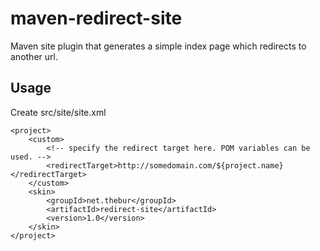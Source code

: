 maven-redirect-site
===================

Maven site plugin that generates a simple index page which redirects to another url.

Usage
-----
Create src/site/site.xml


    <project>
        <custom>
            <!-- specify the redirect target here. POM variables can be used. -->
            <redirectTarget>http://somedomain.com/${project.name}</redirectTarget>
        </custom>
        <skin>
	        <groupId>net.thebur</groupId>
            <artifactId>redirect-site</artifactId>
            <version>1.0</version>
        </skin>
    </project>